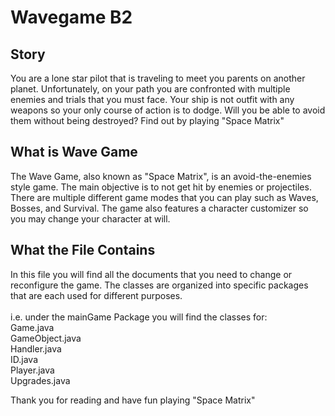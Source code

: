 # Wavegame B2

<h2>Story</h2>
<p>
You are a lone star pilot that is traveling to meet you parents on another planet. Unfortunately, on your path you are confronted with multiple enemies and trials that you must face. Your ship is not outfit with any weapons so your only course of action is to dodge. Will you be able to avoid them without being destroyed? Find out by playing "Space Matrix"
</p>


<h2>What is Wave Game</h2>
<p>
The Wave Game, also known as "Space Matrix", is an avoid-the-enemies style game. The main objective is to not get hit by enemies or projectiles. There are multiple different game modes that you can play such as Waves, Bosses, and Survival. The game also features a character customizer so you may change your character at will.
</p> 


<h2>What the File Contains </h2>
<p>
In this file you will find all the documents that you need to change or reconfigure the game. The classes are organized into specific packages that are each used for different purposes.
<br>
<br>
i.e. under the mainGame Package you will find the classes for:
<br>Game.java
<br>GameObject.java
<br>Handler.java
<br>ID.java
<br>Player.java
<br>Upgrades.java
</p>

<p>
Thank you for reading and have fun playing "Space Matrix"
</p>




